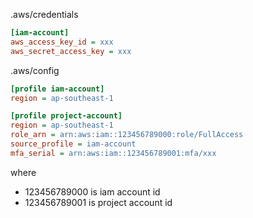 .aws/credentials

```ini
[iam-account]
aws_access_key_id = xxx
aws_secret_access_key = xxx
```


.aws/config

```ini
[profile iam-account]
region = ap-southeast-1

[profile project-account]
region = ap-southeast-1
role_arn = arn:aws:iam::123456789000:role/FullAccess
source_profile = iam-account
mfa_serial = arn:aws:iam::123456789001:mfa/xxx
```

where
- 123456789000 is iam account id
- 123456789001 is project account id
